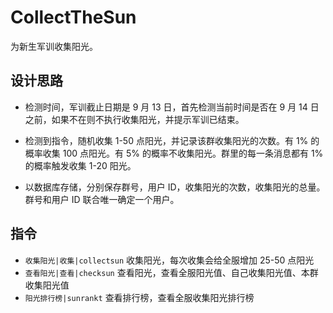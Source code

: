 # CollectTheSun

为新生军训收集阳光。

## 设计思路

- 检测时间，军训截止日期是 9 月 13 日，首先检测当前时间是否在 9 月 14 日之前，如果不在则不执行收集阳光，并提示军训已结束。

- 检测到指令，随机收集 1-50 点阳光，并记录该群收集阳光的次数。有 1% 的概率收集 100 点阳光。有 5% 的概率不收集阳光。群里的每一条消息都有 1% 的概率触发收集 1-20 阳光。

- 以数据库存储，分别保存群号，用户 ID，收集阳光的次数，收集阳光的总量。群号和用户 ID 联合唯一确定一个用户。

## 指令

- `收集阳光|收集|collectsun` 收集阳光，每次收集会给全服增加 25-50 点阳光
- `查看阳光|查看|checksun` 查看阳光，查看全服阳光值、自己收集阳光值、本群收集阳光值
- `阳光排行榜|sunrankt` 查看排行榜，查看全服收集阳光排行榜
